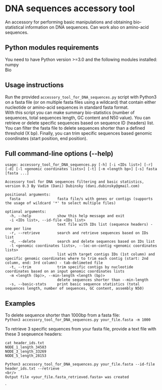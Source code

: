# DNA sequences accessory tool
An accessory for performing basic manipulations and obtaining bio-statistical information on DNA sequences. Can work also on amino-acid sequences.

## Python modules requirements
You need to have Python version >=3.0 and the following modules installed:
<br/>numpy
<br/>Bio

## Usage instructions
Run the provided `accessory_tool_for_DNA_sequences.py` script with Python3 on a fasta file (or on multiple fasta files using a wildcard) that contain either nucleotide or amino-acid sequences in standard fasta format.<br/> 
With this script you can make summary bio-statistics (number of sequences, total sequences length, GC content and N50 value). You can retrieve or delete specific sequences based on sequence ID (headers) list. You can filter the fasta file to delete sequences shorter than a defined threshold (X bp). Finally, you can trim specific sequences based genomic coordinates (start position, end position).

## Full command-line options (--help)
```
usage: accessory_tool_for_DNA_sequences.py [-h] [-i <IDs list>] [-r] [-d] [-l <genomic coordinates lists>] [-t] [-m <length bp>] [-s] fasta [fasta ...]

Accessory tool for DNA sequences filtering and basic statistics, version 0.3 By Vadim (Dani) Dubinsky (dani.dubinsky@gmail.com)

positional arguments:
  fasta                 fasta file/s with genes or contigs (supports the usage of wildcard '*' to select multiple files)

optional arguments:
  -h, --help            show this help message and exit
  -i <IDs list>, --id-file <IDs list>
                        text file with IDs list (sequence headers) - one per line
  -r, --retrieve        search and retrieve sequences based on IDs list
  -d, --delete          search and delete sequences based on IDs list
  -l <genomic coordinates lists>, --loc-on-contig <genomic coordinates lists>
                        list with target contigs IDs (1st column) and specific genomic coordinates where to trim each contig (start: 2nd column, end: 3rd column) - tab-delimeted file
  -t, --trim            trim specific contigs by nucleotide coordinates based on an input genomic coordinates lists
  -m <length (bp)>, --min-length <length (bp)>
                        delete sequences shorter than --min-length
  -s, --basic-stats     print basic sequence statistics (total sequences length, number of sequences, GC content, assembly N50)
```

## Examples
To delete sequence shorter than 1000bp from a fasta file:<br/>
`Python3 accessory_tool_for_DNA_sequences.py your_file.fasta -m 1000`

To retrieve 3 specific sequences from your fasta file, provide a text file with these 3 seqeuence headers:
```
cat header_ids.txt
NODE_1_length_34583
NODE_3_length_33269
NODE_5_length_28153

Python3 accessory_tool_for_DNA_sequences.py your_file.fasta --id-file header_ids.txt --retrieve
<br/>
Output file <your_file.fasta_retrieved.fasta> was created
```






`
